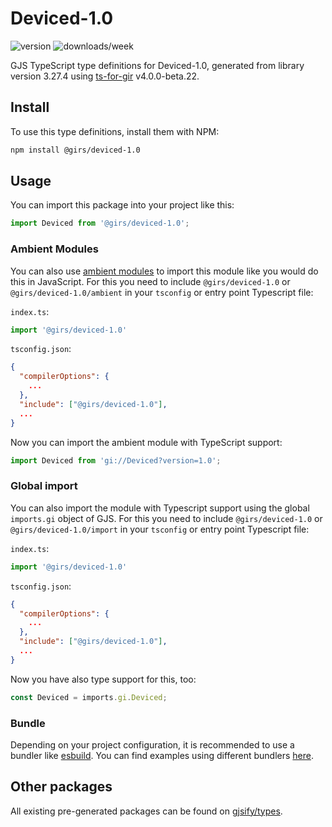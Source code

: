 
# Deviced-1.0

![version](https://img.shields.io/npm/v/@girs/deviced-1.0)
![downloads/week](https://img.shields.io/npm/dw/@girs/deviced-1.0)


GJS TypeScript type definitions for Deviced-1.0, generated from library version 3.27.4 using [ts-for-gir](https://github.com/gjsify/ts-for-gir) v4.0.0-beta.22.


## Install

To use this type definitions, install them with NPM:
```bash
npm install @girs/deviced-1.0
```

## Usage

You can import this package into your project like this:
```ts
import Deviced from '@girs/deviced-1.0';
```

### Ambient Modules

You can also use [ambient modules](https://github.com/gjsify/ts-for-gir/tree/main/packages/cli#ambient-modules) to import this module like you would do this in JavaScript.
For this you need to include `@girs/deviced-1.0` or `@girs/deviced-1.0/ambient` in your `tsconfig` or entry point Typescript file:

`index.ts`:
```ts
import '@girs/deviced-1.0'
```

`tsconfig.json`:
```json
{
  "compilerOptions": {
    ...
  },
  "include": ["@girs/deviced-1.0"],
  ...
}
```

Now you can import the ambient module with TypeScript support: 

```ts
import Deviced from 'gi://Deviced?version=1.0';
```

### Global import

You can also import the module with Typescript support using the global `imports.gi` object of GJS.
For this you need to include `@girs/deviced-1.0` or `@girs/deviced-1.0/import` in your `tsconfig` or entry point Typescript file:

`index.ts`:
```ts
import '@girs/deviced-1.0'
```

`tsconfig.json`:
```json
{
  "compilerOptions": {
    ...
  },
  "include": ["@girs/deviced-1.0"],
  ...
}
```

Now you have also type support for this, too:

```ts
const Deviced = imports.gi.Deviced;
```

### Bundle

Depending on your project configuration, it is recommended to use a bundler like [esbuild](https://esbuild.github.io/). You can find examples using different bundlers [here](https://github.com/gjsify/ts-for-gir/tree/main/examples).

## Other packages

All existing pre-generated packages can be found on [gjsify/types](https://github.com/gjsify/types).

